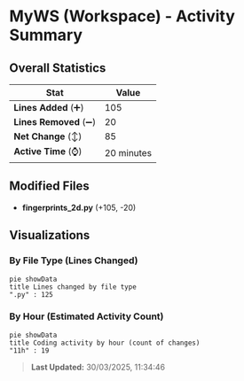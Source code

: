 # MyWS (Workspace) - Activity Summary 

## Overall Statistics

| Stat                   | Value                                                             |
| ---------------------- | ----------------------------------------------------------------- |
| **Lines Added** (➕)   | 105                                          |
| **Lines Removed** (➖) | 20                                        |
| **Net Change** (↕)    | 85                |
| **Active Time** (⌚)   | 20 minutes |


## Modified Files
- **fingerprints_2d.py** (+105, -20)

## Visualizations

### By File Type (Lines Changed)

```mermaid
pie showData
title Lines changed by file type
".py" : 125
```

### By Hour (Estimated Activity Count)

```mermaid
pie showData
title Coding activity by hour (count of changes)
"11h" : 19
```


> **Last Updated:** 30/03/2025, 11:34:46